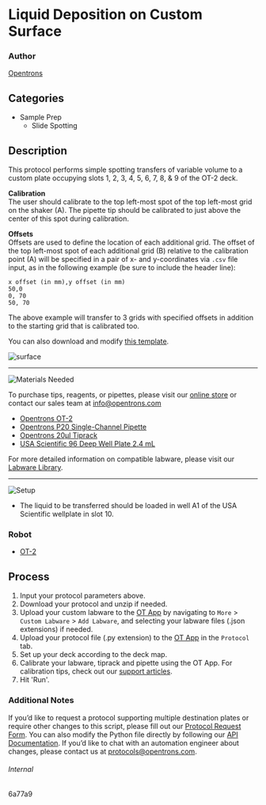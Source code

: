 # Liquid Deposition on Custom Surface

### Author
[Opentrons](https://opentrons.com/)

## Categories
* Sample Prep
	* Slide Spotting

## Description

This protocol performs simple spotting transfers of variable volume to a custom plate occupying slots 1, 2, 3, 4, 5, 6, 7, 8, & 9 of the OT-2 deck.

**Calibration**  
The user should calibrate to the top left-most spot of the top left-most grid on the shaker (A). The pipette tip should be calibrated to just above the center of this spot during calibration.

**Offsets**  
Offsets are used to define the location of each additional grid. The offset of the top left-most spot of each additional grid (B) relative to the calibration point (A) will be specified in a pair of x- and y-coordinates via 	`.csv` file input, as in the following example (be sure to include the header line):
```
x offset (in mm),y offset (in mm)
50,0
0, 70
50, 70
```

The above example will transfer to 3 grids with specified offsets in addition to the starting grid that is calibrated too.

You can also download and modify [this template](https://opentrons-protocol-library-website.s3.amazonaws.com/custom-README-images/6a77d9/ex.csv).

![surface](https://opentrons-protocol-library-website.s3.amazonaws.com/custom-README-images/6a77d9/surface.png)

---
![Materials Needed](https://s3.amazonaws.com/opentrons-protocol-library-website/custom-README-images/001-General+Headings/materials.png)

To purchase tips, reagents, or pipettes, please visit our [online store](https://shop.opentrons.com/) or contact our sales team at [info@opentrons.com](mailto:info@opentrons.com)

* [Opentrons OT-2](https://shop.opentrons.com/collections/ot-2-robot/products/ot-2)
* [Opentrons P20 Single-Channel Pipette](https://shop.opentrons.com/collections/ot-2-pipettes)
* [Opentrons 20µl Tiprack](https://shop.opentrons.com/collections/opentrons-tips)
* [USA Scientific 96 Deep Well Plate 2.4 mL](https://labware.opentrons.com/usascientific_96_wellplate_2.4ml_deep)


For more detailed information on compatible labware, please visit our [Labware Library](https://labware.opentrons.com/).

---
![Setup](https://s3.amazonaws.com/opentrons-protocol-library-website/custom-README-images/001-General+Headings/Setup.png)

* The liquid to be transferred should be loaded in well A1 of the USA Scientific wellplate in slot 10.

### Robot
* [OT-2](https://opentrons.com/ot-2)

## Process

1. Input your protocol parameters above.
2. Download your protocol and unzip if needed.
3. Upload your custom labware to the [OT App](https://opentrons.com/ot-app) by navigating to `More` > `Custom Labware` > `Add Labware`, and selecting your labware files (.json extensions) if needed.
4. Upload your protocol file (.py extension) to the [OT App](https://opentrons.com/ot-app) in the `Protocol` tab.
5. Set up your deck according to the deck map.
6. Calibrate your labware, tiprack and pipette using the OT App. For calibration tips, check out our [support articles](https://support.opentrons.com/en/collections/1559720-guide-for-getting-started-with-the-ot-2).
7. Hit 'Run'.

### Additional Notes

If you’d like to request a protocol supporting multiple destination plates or require other changes to this script, please fill out our [Protocol Request Form](https://opentrons-protocol-dev.paperform.co/). You can also modify the Python file directly by following our [API Documentation](https://docs.opentrons.com/v2/). If you’d like to chat with an automation engineer about changes, please contact us at [protocols@opentrons.com](mailto:protocols@opentrons.com).

###### Internal
6a77a9
